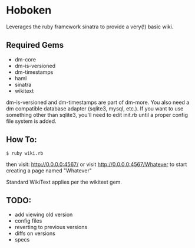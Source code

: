 # Hoboken
Leverages the ruby framework sinatra to provide a very(!) basic wiki.

## Required Gems
* dm-core
* dm-is-versioned
* dm-timestamps
* haml
* sinatra
* wikitext

dm-is-versioned and dm-timestamps are part of dm-more.  You also need a dm compatible database adapter (sqlite3, mysql, etc.).  If you want to use something other than sqlite3, you'll need to edit init.rb until a proper config file system is added.

## How To:
    $ ruby wiki.rb

then visit:  http://0.0.0.0:4567/ or visit http://0.0.0.0:4567/Whatever to start creating a page named "Whatever"

Standard WikiText applies per the wikitext gem.

## TODO:
* add viewing old version
* config files
* reverting to previous versions
* diffs on versions
* specs